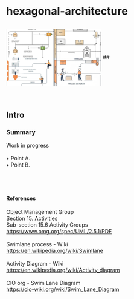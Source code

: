 # hexagonal-architecture

##
<img src="./images/process-diagram-main.jpg" align="center" width=50% height=50%>
##
<br>
<br>
<br>

## Intro
### Summary
Work in progress <br>
 <br>
• Point A.  <br>
•	Point B.  <br>
<br>
<br>
<br>
#### References
Object Management Group  <br>
Section 15. Activities<br>
Sub-section 15.6 Activity Groups<br>
https://www.omg.org/spec/UML/2.5.1/PDF<br>
<br>
Swimlane process - Wiki <br>
https://en.wikipedia.org/wiki/Swimlane <br>
<br>
Activity Diagram - Wiki <br>
https://en.wikipedia.org/wiki/Activity_diagram <br>
<br>
CIO org - Swim Lane Diagram <br>
https://cio-wiki.org/wiki/Swim_Lane_Diagram <br>
<br>
<br>
<br>
